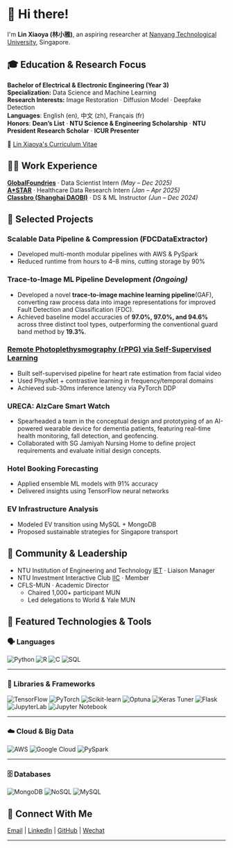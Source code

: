 # 👋 Hi there!
I'm **Lin Xiaoya (林小雅)**, an aspiring researcher at [Nanyang Technological University](https://www.ntu.edu.sg/), Singapore.

## 🎓 Education & Research Focus  
**Bachelor of Electrical & Electronic Engineering (Year 3)**  
**Specialization:** Data Science and Machine Learning  
**Research Interests:** Image Restoration · Diffusion Model · Deepfake Detection  
**Languages**: English (en), 中文 (zh), Français (fr)  
**Honors**: **Dean’s List** · **NTU Science & Engineering Scholarship** · **NTU President Research Scholar** · **ICUR Presenter**  

📄 [Lin Xiaoya's Curriculum Vitae](LinXiaoya_Resume_Research.pdf)


## 👩‍💻 Work Experience
[**GlobalFoundries**](https://gf.com/) · Data Scientist Intern *(May – Dec 2025)*  
[**A*STAR**](https://www.a-star.edu.sg/) · Healthcare Data Research Intern *(Jan – Apr 2025)*  
[**Classbro (Shanghai DAOBI)**](https://www.classbro.com/) · DS & ML Instructor *(Jun – Dec 2024)*  


## 🔬 Selected Projects
### Scalable Data Pipeline & Compression (FDCDataExtractor)
- Developed multi-month modular pipelines with AWS & PySpark  
- Reduced runtime from hours to 4–8 mins, cutting storage by 90%

### Trace-to-Image ML Pipeline Development *(Ongoing)*
- Developed a novel **trace-to-image machine learning pipeline**(GAF), converting raw process data into image representations for improved Fault Detection and Classification (FDC).
- Achieved baseline model accuracies of **97.0%, 97.0%, and 94.6%** across three distinct tool types, outperforming the conventional guard band method by **19.3%**.

### [Remote Photoplethysmography (rPPG) via Self-Supervised Learning](https://github.com/0228lin/remote-photoplethysmography-ssl)
- Built self-supervised pipeline for heart rate estimation from facial video  
- Used PhysNet + contrastive learning in frequency/temporal domains  
- Achieved sub-30ms inference latency via PyTorch DDP

### URECA: AlzCare Smart Watch  
- Spearheaded a team in the conceptual design and prototyping of an AI-powered wearable device for dementia patients, featuring real-time health monitoring, fall detection, and geofencing.
- Collaborated with SG Jamiyah Nursing Home to define project requirements and evaluate initial design concepts.

### Hotel Booking Forecasting  
- Applied ensemble ML models with 91% accuracy  
- Delivered insights using TensorFlow neural networks

### EV Infrastructure Analysis  
- Modeled EV transition using MySQL + MongoDB  
- Proposed sustainable strategies for Singapore transport

## 🌱 Community & Leadership  
- NTU Institution of Engineering and Technology [IET](https://www.theiet.org/) · Liaison Manager  
- NTU Investment Interactive Club [IIC](https://blogs.ntu.edu.sg/sao-ntuiic/) · Member  
- CFLS-MUN · Academic Director  
  - Chaired 1,000+ participant MUN  
  - Led delegations to World & Yale MUN

## 🧰 Featured Technologies & Tools  

### 🗣️ Languages
![Python](https://img.shields.io/badge/Python-3.8+-blue?style=for-the-badge&logo=python)
![R](https://img.shields.io/badge/R-Data%20Science-blueviolet?style=for-the-badge&logo=r)
![C](https://img.shields.io/badge/C-Low%20Level-grey?style=for-the-badge&logo=c)
![SQL](https://img.shields.io/badge/SQL-Structured-grey?style=for-the-badge&logo=mysql)

---

### 🧠 Libraries & Frameworks
![TensorFlow](https://img.shields.io/badge/TensorFlow-2.x-orange?style=for-the-badge&logo=tensorflow)
![PyTorch](https://img.shields.io/badge/PyTorch-1.12+-red?style=for-the-badge&logo=pytorch)
![Scikit-learn](https://img.shields.io/badge/Scikit--learn-ML-yellow?style=for-the-badge&logo=scikitlearn)
![Optuna](https://img.shields.io/badge/Optuna-HPO-lightgrey?style=for-the-badge)
![Keras Tuner](https://img.shields.io/badge/Keras_Tuner-Optimization-green?style=for-the-badge)
![Flask](https://img.shields.io/badge/Flask-Microframework-black?style=for-the-badge&logo=flask)
![JupyterLab](https://img.shields.io/badge/JupyterLab-Interactive-orange?style=for-the-badge&logo=jupyter)
![Jupyter Notebook](https://img.shields.io/badge/Jupyter_Notebook-Data%20Exploration-yellow?style=for-the-badge&logo=jupyter)

---

### ☁️ Cloud & Big Data
![AWS](https://img.shields.io/badge/AWS-S3%20%7C%20Boto3%20%7C%20SageMaker-orange?style=for-the-badge&logo=amazon-aws)
![Google Cloud](https://img.shields.io/badge/Google%20Cloud-Platform-blue?style=for-the-badge&logo=googlecloud)
![PySpark](https://img.shields.io/badge/PySpark-Big%20Data-lightblue?style=for-the-badge&logo=apache-spark)

---

### 🗄️ Databases
![MongoDB](https://img.shields.io/badge/MongoDB-NoSQL-brightgreen?style=for-the-badge&logo=mongodb)
![NoSQL](https://img.shields.io/badge/NoSQL-Databases-green?style=for-the-badge)
![MySQL](https://img.shields.io/badge/MySQL-Relational-blue?style=for-the-badge&logo=mysql)



## 📌 Connect With Me  
[Email](mailto:LINX0070@e.ntu.edu.sg) | [LinkedIn](https://www.linkedin.com/in/xiaoya-lin/) | [GitHub](https://github.com/LinXiaoya0228) | [Wechat](wechat.png)

---

<!---
0228lin/0228lin is a ✨ special ✨ repository because its `README.md` (this file) appears on your GitHub profile.
You can click the Preview link to take a look at your changes.
--->
